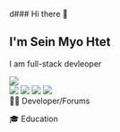 d### Hi there 👋

## I'm Sein Myo Htet

   I am full-stack devleoper
<!--
**Ariford17/Ariford17** is a ✨ _special_ ✨ repository because its `README.md` (this file) appears on your GitHub profile.

Here are some ideas to get you started:

- 🔭 I’m currently working on something cool
- 🌱 I’m currently learning Spring Boot, C#, Go, and Ruby.
- 👯 I’m looking to collaborate with others.
- 🤔 I’m expanding new technology and learning to use it in projects.
- 💬 Ask me about Php, React, Java
- 📫 How to reach me: seinmyo.smh178@gmail.com
- 😄 Pronouns: ...
- ⚡ Fun fact: ...
-->
<img src="https://github-readme-stats.vercel.app/api?username=Ariford17&show_icons=true&theme=tokyonight" />

<div id="container>

<img src ="https://img.shields.io/badge/MongoDB-%234ea94b.svg?style=for-the-badge&logo=mongodb&logoColor=white" />
<img src ="https://img.shields.io/badge/mysql-%2300f.svg?style=for-the-badge&logo=mysql&logoColor=white" />
<img src ="https://img.shields.io/badge/postgres-%23316192.svg?style=for-the-badge&logo=postgresql&logoColor=white" />
<img src ="https://img.shields.io/badge/MariaDB-003545?style=for-the-badge&logo=mariadb&logoColor=white" />
<img src= "https://img.shields.io/badge/.NET-5C2D91?style=for-the-badge&logo=.net&logoColor=white" />
</div>
🧑‍💻 Developer/Forums

🎓 Education
